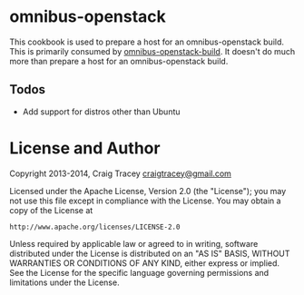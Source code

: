 omnibus-openstack
=================
This cookbook is used to prepare a host for an omnibus-openstack build. This is primarily consumed by [omnibus-openstack-build](https://github.com/craigtracey/omnibus-openstack-build.git).  It doesn't do much more than prepare a host for an omnibus-openstack build.

Todos
-----
* Add support for distros other than Ubuntu

License and Author
==================

Copyright 2013-2014, Craig Tracey <craigtracey@gmail.com>

Licensed under the Apache License, Version 2.0 (the "License");
you may not use this file except in compliance with the License.
You may obtain a copy of the License at

    http://www.apache.org/licenses/LICENSE-2.0

Unless required by applicable law or agreed to in writing, software
distributed under the License is distributed on an "AS IS" BASIS,
WITHOUT WARRANTIES OR CONDITIONS OF ANY KIND, either express or implied.
See the License for the specific language governing permissions and
limitations under the License.
